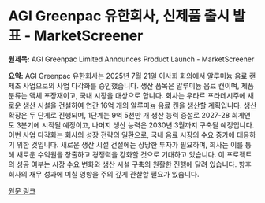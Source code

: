 # AGI Greenpac 유한회사, 신제품 출시 발표 - MarketScreener

**원제목:** AGI Greenpac Limited Announces Product Launch - MarketScreener

**요약:** AGI Greenpac 유한회사는 2025년 7월 21일 이사회 회의에서 알루미늄 음료 캔 제조 사업으로의 사업 다각화를 승인했습니다.  생산 품목은 알루미늄 음료 캔이며, 제품 분류는 액체 포장재이고, 국내 시장을 대상으로 합니다.  회사는 우타르 프라데시주에 새로운 생산 시설을 건설하여 연간 16억 개의 알루미늄 음료 캔을 생산할 계획입니다.  생산 확장은 두 단계로 진행되며, 1단계는 9억 5천만 개 생산 능력 증설로 2027-28 회계연도 3분기에 시작될 예정이고, 나머지 생산 능력은 2030년 3월까지 구축될 예정입니다.  이번 사업 다각화는 회사의 성장 전략의 일환으로, 국내 음료 시장의 수요 증가에 대응하기 위한 것입니다.  새로운 생산 시설 건설에는 상당한 투자가 필요하며,  회사는 이를 통해 새로운 수익원을 창출하고 경쟁력을 강화할 것으로 기대하고 있습니다.  이 프로젝트의 성공 여부는 시장 수요 변화와 생산 시설 구축의 원활한 진행에 달려 있습니다.  향후 회사의 재무 성과에 미칠 영향을 주의 깊게 관찰할 필요가 있습니다.

[원문 링크](https://www.marketscreener.com/news/agi-greenpac-limited-announces-product-launch-ce7c5cdcd981f225)
